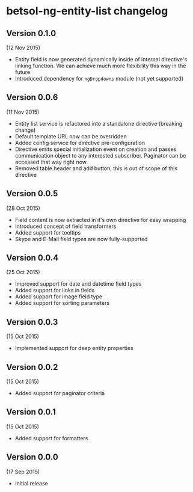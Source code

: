 # betsol-ng-entity-list changelog

## Version 0.1.0
(12 Nov 2015)

- Entity field is now generated dynamically inside of internal directive's linking function.
  We can achieve much more flexibility this way in the future
- Introduced dependency for `ngDropdowns` module (not yet supported)


## Version 0.0.6
(11 Nov 2015)

- Entity list service is refactored into a standalone directive (breaking change)
- Default template URL now can be overridden
- Added config service for directive pre-configuration
- Directive emits special initialization event on creation and passes communication object to any interested subscriber.
  Paginator can be accessed that way right now.
- Removed table header and add button, this is out of scope of this directive


## Version 0.0.5
(28 Oct 2015)

- Field content is now extracted in it's own directive for easy wrapping
- Introduced concept of field transformers
- Added support for tooltips
- Skype and E-Mail field types are now fully-supported


## Version 0.0.4
(25 Oct 2015)

- Improved support for date and datetime field types
- Added support for links in fields
- Added support for image field type
- Added support for sorting parameters


## Version 0.0.3
(15 Oct 2015)

- Implemented support for deep entity properties


## Version 0.0.2
(15 Oct 2015)

- Added support for paginator criteria


## Version 0.0.1
(15 Oct 2015)

- Added support for formatters


## Version 0.0.0
(17 Sep 2015)

- Initial release
